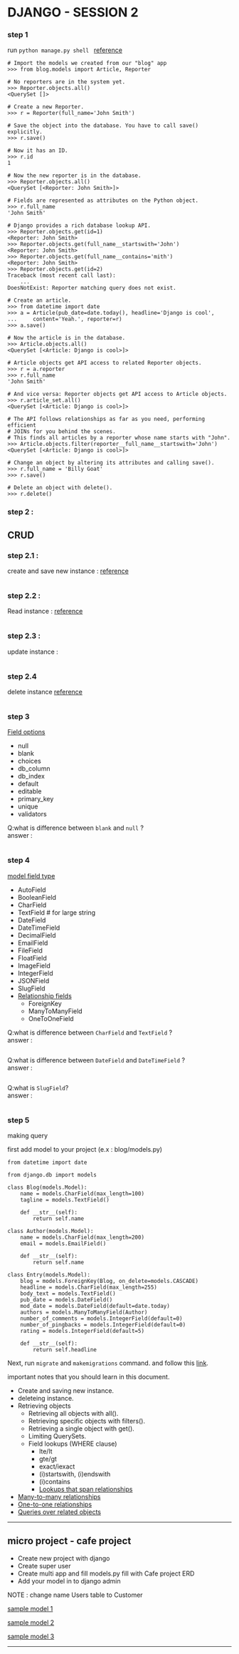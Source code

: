 # DJANGO - SESSION 2

### step 1
run `python manage.py shell `
[reference](https://docs.djangoproject.com/en/4.1/ref/django-admin/#shell)
```
# Import the models we created from our "blog" app
>>> from blog.models import Article, Reporter

# No reporters are in the system yet.
>>> Reporter.objects.all()
<QuerySet []>

# Create a new Reporter.
>>> r = Reporter(full_name='John Smith')

# Save the object into the database. You have to call save() explicitly.
>>> r.save()

# Now it has an ID.
>>> r.id
1

# Now the new reporter is in the database.
>>> Reporter.objects.all()
<QuerySet [<Reporter: John Smith>]>

# Fields are represented as attributes on the Python object.
>>> r.full_name
'John Smith'

# Django provides a rich database lookup API.
>>> Reporter.objects.get(id=1)
<Reporter: John Smith>
>>> Reporter.objects.get(full_name__startswith='John')
<Reporter: John Smith>
>>> Reporter.objects.get(full_name__contains='mith')
<Reporter: John Smith>
>>> Reporter.objects.get(id=2)
Traceback (most recent call last):
    ...
DoesNotExist: Reporter matching query does not exist.

# Create an article.
>>> from datetime import date
>>> a = Article(pub_date=date.today(), headline='Django is cool',
...     content='Yeah.', reporter=r)
>>> a.save()

# Now the article is in the database.
>>> Article.objects.all()
<QuerySet [<Article: Django is cool>]>

# Article objects get API access to related Reporter objects.
>>> r = a.reporter
>>> r.full_name
'John Smith'

# And vice versa: Reporter objects get API access to Article objects.
>>> r.article_set.all()
<QuerySet [<Article: Django is cool>]>

# The API follows relationships as far as you need, performing efficient
# JOINs for you behind the scenes.
# This finds all articles by a reporter whose name starts with "John".
>>> Article.objects.filter(reporter__full_name__startswith='John')
<QuerySet [<Article: Django is cool>]>

# Change an object by altering its attributes and calling save().
>>> r.full_name = 'Billy Goat'
>>> r.save()

# Delete an object with delete().
>>> r.delete()
```


### step 2 :
## CRUD 

### step 2.1 :
create and save  new instance : [reference ](https://docs.djangoproject.com/en/4.1/topics/db/queries/#creating-objects)
```
```

### step 2.2 :
Read instance : [reference](https://docs.djangoproject.com/en/4.1/topics/db/queries/#retrieving-objects)
```
```

### step 2.3 :

update instance :

```
```

### step 2.4
delete instance [reference](https://docs.djangoproject.com/en/4.1/topics/db/queries/#deleting-objects)
```
```

### step 3
[Field options](https://docs.djangoproject.com/en/4.1/ref/models/fields/#field-options)

- null
- blank
- choices
- db_column
- db_index
- default
- editable
- primary_key
- unique
- validators

Q:what is difference between `blank` and `null` ?\
answer : 
```
```


### step 4
[model field type](https://docs.djangoproject.com/en/4.1/topics/db/queries/#deleting-objects)

- AutoField
- BooleanField
- CharField
-  TextField # for large string
-  DateField
-  DateTimeField
-  DecimalField
-  EmailField
-  FileField
-  FloatField
-  ImageField
-  IntegerField
-  JSONField
-  SlugField
-  [Relationship fields](https://docs.djangoproject.com/en/4.1/ref/models/fields/#module-django.db.models.fields.related)
   -  ForeignKey
   -  ManyToManyField
   -  OneToOneField

Q:what is difference between `CharField` and `TextField` ?\
answer : 
```
```
Q:what is difference between `DateField` and `DateTimeField` ?\
answer : 
```
```
Q:what is `SlugField`?\
answer : 
```
```

### step 5
making query

first add  model to  your project (e.x : blog/models.py)
```
from datetime import date

from django.db import models

class Blog(models.Model):
    name = models.CharField(max_length=100)
    tagline = models.TextField()

    def __str__(self):
        return self.name

class Author(models.Model):
    name = models.CharField(max_length=200)
    email = models.EmailField()

    def __str__(self):
        return self.name

class Entry(models.Model):
    blog = models.ForeignKey(Blog, on_delete=models.CASCADE)
    headline = models.CharField(max_length=255)
    body_text = models.TextField()
    pub_date = models.DateField()
    mod_date = models.DateField(default=date.today)
    authors = models.ManyToManyField(Author)
    number_of_comments = models.IntegerField(default=0)
    number_of_pingbacks = models.IntegerField(default=0)
    rating = models.IntegerField(default=5)

    def __str__(self):
        return self.headline
```
Next, run `migrate` and `makemigrations` command. and follow this [link](https://docs.djangoproject.com/en/4.1/topics/db/queries/).

important notes that you should learn in this document.
* Create and saving new instance.
* deleteing instance.
* Retrieving objects
  * Retrieving all objects with all().
  * Retrieving specific objects with filters().
  * Retrieving a single object with get().
  * Limiting QuerySets.
  * Field lookups (WHERE clause)
    * lte/lt
    * gte/gt
    * exact/iexact
    * (i)startswith, (i)endswith
    * (i)contains
    * [Lookups that span relationships](https://docs.djangoproject.com/en/4.1/topics/db/queries/#lookups-that-span-relationships)
* [Many-to-many relationships](https://docs.djangoproject.com/en/4.1/topics/db/queries/#many-to-many-relationships)
* [One-to-one relationships](https://docs.djangoproject.com/en/4.1/topics/db/queries/#one-to-one-relationships)
* [Queries over related objects](https://docs.djangoproject.com/en/4.1/topics/db/queries/#queries-over-related-objects)




--------

## micro project - cafe project

* Create new project with django
* Create super user
* Create multi app and fill models.py fill with Cafe project ERD
* Add your model in to django admin

NOTE : change name  Users table to Customer


[sample model 1](https://docs.djangoproject.com/en/4.1/topics/db/queries/#making-queries)

[sample model 2](https://github.com/mustafamuratcoskun/django-blog-app/blob/master/article/models.py)

[sample model 3](https://github.com/mhsharifi96/django_repo/blob/main/myblog/post/models.py)

-------



  